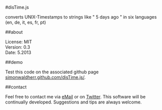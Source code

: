 #disTime.js

converts UNIX-Timestamps to strings like " 5 days ago " in six languages (en, de, it, es, fr, pt)

##about

License: MIT  
Version: 0.3  
Date: 5.2013  

##demo

Test this code on the associated github page [simonwaldherr.github.com/disTime.js/](http://simonwaldherr.github.com/disTime.js/).

##contact

Feel free to contact me via [eMail](mailto:contact@simonwaldherr.de) or on [Twitter](http://twitter.com/simonwaldherr). This software will be continually developed. Suggestions and tips are always welcome.
